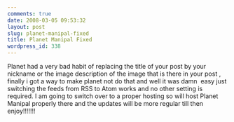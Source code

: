 ```yaml
---
comments: true
date: 2008-03-05 09:53:32
layout: post
slug: planet-manipal-fixed
title: Planet Manipal Fixed
wordpress_id: 338
---
```


Planet had a very bad habit of replacing the title of your post by your nickname or the image description of the image that is there in your post , finally i got a way to make planet not do that and well it was damn  easy just switching the feeds from RSS to Atom works and no other setting is required. I am going to switch over to a proper hosting so will host Planet Manipal properly there and the updates will be more regular till then enjoy!!!!!!!
